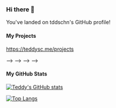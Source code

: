 ### Hi there 👋

You've landed on tddschn's GitHub profile!

<!-- ### test

- hello
- world
- ! -->


<!-- **tddschn/tddschn** is a ✨ _special_ ✨ repository because its `README.md` (this file) appears on your GitHub profile.

Here are some ideas to get you started: -->

<!-- - 🔭 I’m currently working on ...
- 🌱 I’m currently learning ...
- 👯 I’m looking to collaborate on ...
- 🤔 I’m looking for help with ...
- 💬 Ask me about ...
- 📫 How to reach me: ...
- 😄 Pronouns: ...
- ⚡ Fun fact: ...
 -->

<!-- blog-post-workflow: https://github.com/gautamkrishnar/blog-post-workflow -->
<!-- # Blog posts -->
<!-- BLOG-POST-LIST:START -->
<!-- BLOG-POST-LIST:END -->

<!-- stats card https://github.com/tddschn/github-readme-stats -->
<!-- [![Readme Card](https://github-readme-stats.vercel.app/api/pin/?username=tddschn&repo=git-pp)](https://github.com/tddschn/git-pp) -->

#### My Projects

https://teddysc.me/projects

<!-- <!-- side-by-side aligned extra pinned repos --> -->
<!-- <a href="https://github.com/tddschn/git-pp"> -->
<!--   <img align="center" src="https://github-readme-stats.vercel.app/api/pin/?username=tddschn&repo=git-pp" /> -->
<!-- </a> -->
<!-- <a href="https://github.com/tddschn/chatgpt-alfred-workflow"> -->
<!--   <img align="center" src="https://github-readme-stats.vercel.app/api/pin/?username=tddschn&repo=chatgpt-alfred-workflow" /> -->
<!-- </a> -->
<!-- <!-- <a href="https://github.com/tddschn/ucsd-cse-158-assignments"> --> -->
<!-- <!--   <img align="center" src="https://github-readme-stats.vercel.app/api/pin/?username=tddschn&repo=ucsd-cse-158-assignments" /> --> -->
<!-- <!-- </a> --> -->
<!---->
<!-- <br /> -->
<!-- <br /> -->
<!---->
<!-- <a href="https://github.com/tddschn/todo-cli-tddschn"> -->
<!--   <img align="center" src="https://github-readme-stats.vercel.app/api/pin/?username=tddschn&repo=todo-cli-tddschn" /> -->
<!-- </a> -->
<!-- <a href="https://github.com/tddschn/langchain-utils"> -->
<!--   <img align="center" src="https://github-readme-stats.vercel.app/api/pin/?username=tddschn&repo=langchain-utils" /> -->
<!-- </a> -->
<!---->
<!-- <br /> -->
<!-- <br /> -->

#### My GitHub Stats

<!-- do not use dark theme! -->
[![Teddy's GitHub stats](https://github-readme-stats.vercel.app/api?username=tddschn&count_private=true&show_icons=true)](#)

<!-- [![Top Langs](https://github-readme-stats.vercel.app/api/top-langs/?username=tddschn)](https://github.com/tddschn/github-readme-stats) -->
<!-- compact layout, hides lang: jupyter -->
[![Top Langs](https://github-readme-stats.vercel.app/api/top-langs/?username=tddschn&layout=compact&hide=jupyter%20notebook)](#)
